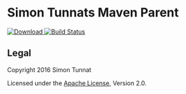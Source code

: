 # Simon Tunnats Maven Parent

[ ![Download](https://api.bintray.com/packages/simontunnat/maven/org.tunnat.maven%3Aparent/images/download.svg) ](https://bintray.com/simontunnat/maven/org.tunnat.maven%3Aparent/_latestVersion)
[![Build Status](https://travis-ci.org/simontunnat/maven-parent.svg?branch=master)](https://travis-ci.org/simontunnat/maven-parent)

## Legal

Copyright 2016 Simon Tunnat

Licensed under the [Apache License](LICENSE), Version 2.0.